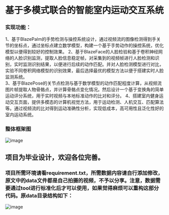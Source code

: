 # 基于多模式联合的智能室内运动交互系统

### 实现功能：
1、基于BlazePalm的手势检测与操控系统设计，通过视频流的图像检测得到手关节的坐标点，通过坐标点建立数学模型，构建一个基于手势动作的操控系统，优化模型以便得到较好的控制效果。
2、基于BlazeFace的人脸检验和基于卷积神经网络的人脸识别监测，提取人脸信息稳定帧，对采集到的视频帧进行人脸检测和识别，实时监测识别结果，以便进行后续的动作匹配。并对人脸检测模型进行对比，实验不同卷积网络模型的识别效果，最后选择最优的模型方法以便于搭建实时人脸监测系统。                                                         
3、基于BlazePose的关节点检测与基于数学模型的动作匹配程度计算，从视频流图片帧提取人物骨骼点，并计算骨骼点变化情况。然后设计一个基于变换角的简单运动评分系统，用于实时视频与本地标准动作的比对和评分。
4、搭建室内健身运动交互页面，提供多模态的计算机视觉方法，用于运动检测、人机交互、匹配算法等。通过视频流的比对得到运动准确性分析，实现低成本，高可用性且泛化性好的室内运动系统。
### 整体框架图
![image](https://github.com/Zhong-Ze-Wei/AI_Mirror/assets/79208991/75d9550a-8a0f-4406-aeb0-2ed540f85d82)
 
## 项目为毕业设计，欢迎各位完善。
### 项目所需环境请看requirement.txt，所需数据内容请自行添加修改，原文中的data文件都是自己拍摄的视频，不予以分享。注意，数据需要通过tool进行标准化后才可以使用，如果觉得麻烦可以重构这部分代码。原data目录结构如下：
![image](https://github.com/Zhong-Ze-Wei/AI_Mirror/assets/79208991/bc0359b5-2695-4aaf-917e-ea6794d9bd10)
